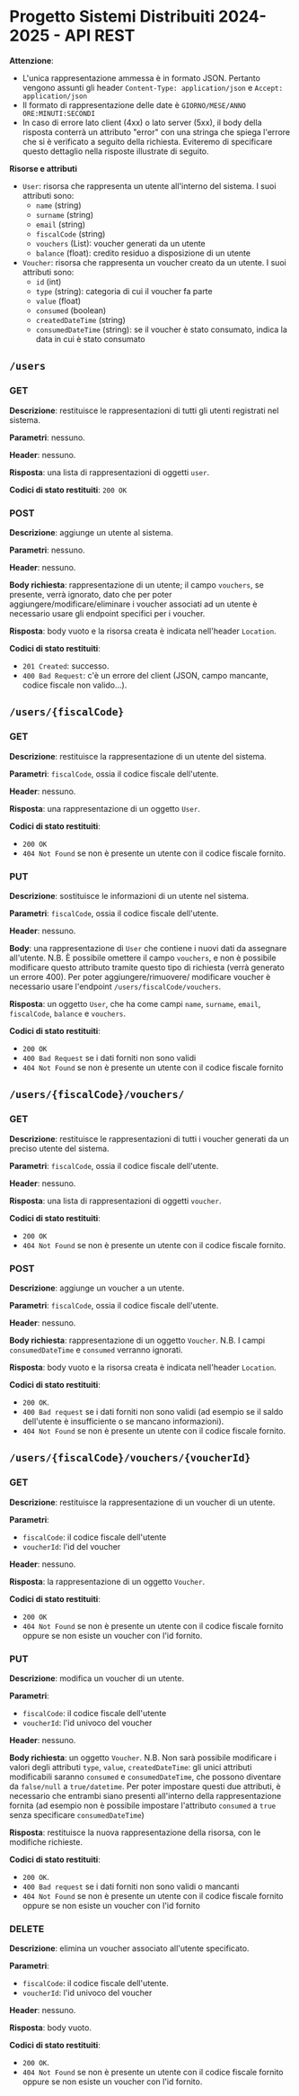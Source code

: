 # Progetto Sistemi Distribuiti 2024-2025 - API REST

**Attenzione**: 
- L'unica rappresentazione ammessa è in formato JSON. Pertanto vengono assunti gli 
header `Content-Type: application/json` e `Accept: application/json`
- Il formato di rappresentazione delle date è `GIORNO/MESE/ANNO ORE:MINUTI:SECONDI`
- In caso di errore lato client (4xx) o lato server (5xx), il body della risposta conterrà un
attributo "error" con una stringa che spiega l'errore che si è verificato a seguito della richiesta. 
Eviteremo di specificare questo dettaglio nella risposte illustrate di seguito.

**Risorse e attributi**
- `User`: risorsa che rappresenta un utente all'interno del sistema. I suoi attributi sono:
    - `name` (string)
    - `surname` (string)
    - `email` (string)
    - `fiscalCode` (string)
    - `vouchers` (List<Voucher>): voucher generati da un utente
    - `balance` (float): credito residuo a disposizione di un utente
- `Voucher`: risorsa che rappresenta un voucher creato da un utente. I suoi attributi sono:
    - `id` (int)
    - `type` (string): categoria di cui il voucher fa parte
    - `value` (float)
    - `consumed` (boolean)
    - `createdDateTime` (string)
    - `consumedDateTime` (string): se il voucher è stato consumato, indica la data in cui è stato 
    consumato

## `/users`

### GET​

**Descrizione**: restituisce le rappresentazioni di tutti gli utenti registrati nel sistema.

**Parametri**: nessuno.

**Header**: nessuno.

**Risposta**: una lista di rappresentazioni di oggetti `user`.

**Codici di stato restituiti**: `200 OK`

### POST

**Descrizione**: aggiunge un utente al sistema.

**Parametri**: nessuno.

**Header**: nessuno.

**Body richiesta**: rappresentazione di un utente; il campo `vouchers`, se presente, verrà ignorato, 
dato che per poter aggiungere/modificare/eliminare i voucher associati ad un utente è necessario 
usare gli endpoint specifici per i voucher.

**Risposta**: body vuoto e la risorsa creata è indicata nell'header `Location`.

**Codici di stato restituiti**:

* `201 Created`: successo.
* `400 Bad Request`: c'è un errore del client (JSON, campo mancante, codice fiscale non valido...).

## `/users/{fiscalCode}`

### ​GET

**Descrizione**: restituisce la rappresentazione di un utente del sistema.

**Parametri**: `fiscalCode`, ossia il codice fiscale dell'utente.

**Header**: nessuno.

**Risposta**: una rappresentazione di un oggetto `User`.

**Codici di stato restituiti**: 
* `200 OK`
* `404 Not Found` se non è presente un utente con il codice fiscale fornito.

### PUT

**Descrizione**: sostituisce le informazioni di un utente nel sistema.

**Parametri**: `fiscalCode`, ossia il codice fiscale dell'utente.

**Header**: nessuno.

**Body**: una rappresentazione di `User` che contiene i nuovi dati da assegnare all'utente. 
N.B. È possibile omettere il campo `vouchers`, e non è possibile modificare questo attributo 
tramite questo tipo di richiesta (verrà generato un errore 400). Per poter aggiungere/rimuovere/
modificare voucher è necessario usare l'endpoint `/users/fiscalCode/vouchers`.

**Risposta**: un oggetto `User`, che ha come campi `name`, `surname`, `email`, `fiscalCode`, 
`balance` e `vouchers`.

**Codici di stato restituiti**: 
* `200 OK`
* `400 Bad Request` se i dati forniti non sono validi
* `404 Not Found` se non è presente un utente con il codice fiscale fornito

## `/users/{fiscalCode}/vouchers/`

### GET

**Descrizione**: restituisce le rappresentazioni di tutti i voucher generati da un preciso utente 
del sistema.

**Parametri**: `fiscalCode`, ossia il codice fiscale dell'utente.

**Header**: nessuno.

**Risposta**: una lista di rappresentazioni di oggetti `voucher`.

**Codici di stato restituiti**: 
* `200 OK`
* `404 Not Found` se non è presente un utente con il codice fiscale fornito.

### POST

**Descrizione**: aggiunge un voucher a un utente.

**Parametri**: `fiscalCode`, ossia il codice fiscale dell'utente.

**Header**: nessuno.

**Body richiesta**: rappresentazione di un oggetto `Voucher`. 
N.B. I campi `consumedDateTime` e `consumed` verranno ignorati.

**Risposta**: body vuoto e la risorsa creata è indicata nell'header `Location`.

**Codici di stato restituiti**: 
* `200 OK`.
* `400 Bad request` se i dati forniti non sono validi (ad esempio se il saldo dell'utente è 
                                                        insufficiente o se mancano informazioni).
* `404 Not Found` se non è presente un utente con il codice fiscale fornito.

## `/users/{fiscalCode}/vouchers/{voucherId}`

### GET

**Descrizione**: restituisce la rappresentazione di un voucher di un utente.

**Parametri**: 
* `fiscalCode`: il codice fiscale dell'utente
* `voucherId`: l'id del voucher

**Header**: nessuno.

**Risposta**: la rappresentazione di un oggetto `Voucher`.

**Codici di stato restituiti**: 
* `200 OK`
* `404 Not Found` se non è presente un utente con il codice fiscale fornito oppure se non esiste un 
                  voucher con l'id fornito.

### PUT

**Descrizione**: modifica un voucher di un utente.

**Parametri**: 
* `fiscalCode`: il codice fiscale dell'utente
* `voucherId`: l'id univoco del voucher

**Header**: nessuno.

**Body richiesta**: un oggetto `Voucher`. N.B. Non sarà possibile modificare i valori degli 
attributi `type`, `value`, `createdDateTime`: gli unici attributi modificabili saranno `consumed` e
`consumedDateTime`, che possono diventare da `false/null` a `true/datetime`. Per poter impostare 
questi due attributi, è necessario che entrambi siano presenti all'interno della rappresentazione 
fornita (ad esempio non è possibile impostare l'attributo `consumed` a `true` senza specificare 
`consumedDateTime`)

**Risposta**: restituisce la nuova rappresentazione della risorsa, con le modifiche richieste.

**Codici di stato restituiti**: 
* `200 OK`.
* `400 Bad request` se i dati forniti non sono validi o mancanti
* `404 Not Found` se non è presente un utente con il codice fiscale fornito oppure se non esiste un 
                  voucher con l'id fornito

### DELETE

**Descrizione**: elimina un voucher associato all'utente specificato.

**Parametri**: 
* `fiscalCode`: il codice fiscale dell'utente.
* `voucherId`: l'id univoco del voucher

**Header**: nessuno.

**Risposta**: body vuoto.

**Codici di stato restituiti**: 
* `200 OK`.
* `404 Not Found` se non è presente un utente con il codice fiscale fornito oppure se non esiste un 
                  voucher con l'id fornito.
